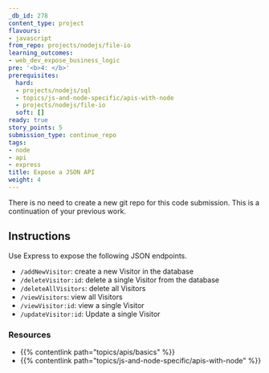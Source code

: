```yaml
---
_db_id: 278
content_type: project
flavours:
- javascript
from_repo: projects/nodejs/file-io
learning_outcomes:
- web_dev_expose_business_logic
pre: '<b>4: </b>'
prerequisites:
  hard:
  - projects/nodejs/sql
  - topics/js-and-node-specific/apis-with-node
  - projects/nodejs/file-io
  soft: []
ready: true
story_points: 5
submission_type: continue_repo
tags:
- node
- api
- express
title: Expose a JSON API
weight: 4
---
```


There is no need to create a new git repo for this code submission. This is a continuation of your previous work.

## Instructions

Use Express to expose the following JSON endpoints.

- `/addNewVisitor`: create a new Visitor in the database
- `/deleteVisitor:id`: delete a single Visitor from the database
- `/deleteAllVisitors`: delete all Visitors
- `/viewVisitors`: view all Visitors
- `/viewVisitor:id`: view a single Visitor
- `/updateVisitor:id`: Update a single Visitor

### Resources

- {{% contentlink path="topics/apis/basics" %}}
- {{% contentlink path="topics/js-and-node-specific/apis-with-node" %}}